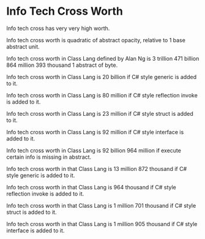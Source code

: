 # Info Tech Cross Worth

Info tech cross has very very high worth.

Info tech cross worth is quadratic of abstract opacity,
relative to 1 base abstract unit.

Info tech cross worth in Class Lang defined by Alan Ng is
3 trillion 471 billion 864 million 393 thousand 1 abstract of byte.

Info tech cross worth in Class Lang is 20 billion if 
C# style generic is added to it.

Info tech cross worth in Class Lang is 80 million if 
C# style reflection invoke is added to it.

Info tech cross worth in Class Lang is 23 million if 
C# style struct is added to it.

Info tech cross worth in Class Lang is 92 million if 
C# style interface is added to it.

Info tech cross worth in Class Lang is 92 billion 964 million if
execute certain info is missing in abstract.

Info tech cross worth in that Class Lang is 13 million 872 thousand if 
C# style generic is added to it.

Info tech cross worth in that Class Lang is 964 thousand if 
C# style reflection invoke is added to it.

Info tech cross worth in that Class Lang is 1 million 701 thousand if 
C# style struct is added to it.

Info tech cross worth in that Class Lang is 1 million 905 thousand if 
C# style interface is added to it.